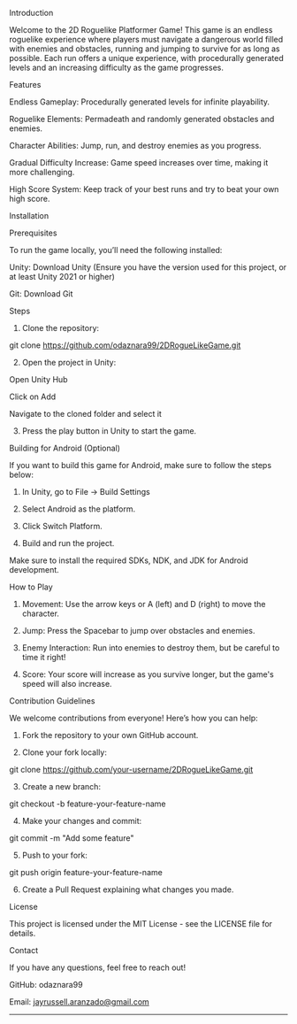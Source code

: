 
Introduction

Welcome to the 2D Roguelike Platformer Game! This game is an endless roguelike experience where players must navigate a dangerous world filled with enemies and obstacles, running and jumping to survive for as long as possible. Each run offers a unique experience, with procedurally generated levels and an increasing difficulty as the game progresses.

Features

Endless Gameplay: Procedurally generated levels for infinite playability.

Roguelike Elements: Permadeath and randomly generated obstacles and enemies.

Character Abilities: Jump, run, and destroy enemies as you progress.

Gradual Difficulty Increase: Game speed increases over time, making it more challenging.

High Score System: Keep track of your best runs and try to beat your own high score.


Installation

Prerequisites

To run the game locally, you’ll need the following installed:

Unity: Download Unity (Ensure you have the version used for this project, or at least Unity 2021 or higher)

Git: Download Git


Steps

1. Clone the repository:

git clone https://github.com/odaznara99/2DRogueLikeGame.git


2. Open the project in Unity:

Open Unity Hub

Click on Add

Navigate to the cloned folder and select it



3. Press the play button in Unity to start the game.



Building for Android (Optional)

If you want to build this game for Android, make sure to follow the steps below:

1. In Unity, go to File -> Build Settings


2. Select Android as the platform.


3. Click Switch Platform.


4. Build and run the project.



Make sure to install the required SDKs, NDK, and JDK for Android development.

How to Play

1. Movement: Use the arrow keys or A (left) and D (right) to move the character.


2. Jump: Press the Spacebar to jump over obstacles and enemies.


3. Enemy Interaction: Run into enemies to destroy them, but be careful to time it right!


4. Score: Your score will increase as you survive longer, but the game's speed will also increase.



Contribution Guidelines

We welcome contributions from everyone! Here’s how you can help:

1. Fork the repository to your own GitHub account.


2. Clone your fork locally:

git clone https://github.com/your-username/2DRogueLikeGame.git


3. Create a new branch:

git checkout -b feature-your-feature-name


4. Make your changes and commit:

git commit -m "Add some feature"


5. Push to your fork:

git push origin feature-your-feature-name


6. Create a Pull Request explaining what changes you made.



License

This project is licensed under the MIT License - see the LICENSE file for details.

Contact

If you have any questions, feel free to reach out!

GitHub: odaznara99

Email: jayrussell.aranzado@gmail.com



---


